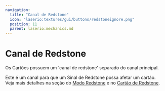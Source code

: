 ```yaml
---
navigation:
  title: "Canal de Redstone"
  icon: "laserio:textures/gui/buttons/redstoneignore.png"
  position: 11
  parent: laserio:mechanics.md
---
```


# Canal de Redstone

Os Cartões possuem um 'canal de redstone' separado do canal principal.

Este é um canal para que um Sinal de Redstone possa afetar um cartão. Veja mais detalhes na seção do [Modo Redstone](./redstonemode.md) e no [Cartão de Redstone](./card_redstone.md).

